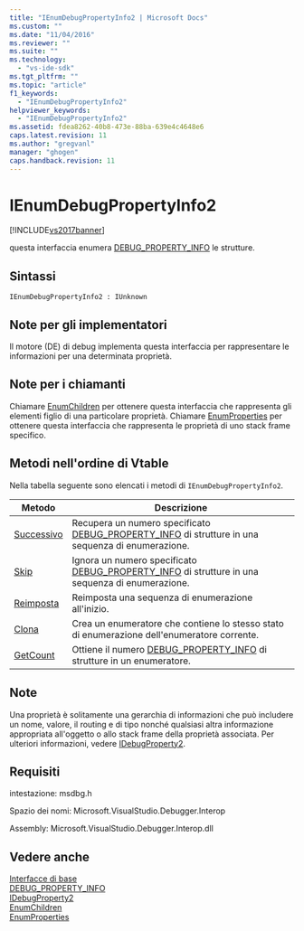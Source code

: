 ```yaml
---
title: "IEnumDebugPropertyInfo2 | Microsoft Docs"
ms.custom: ""
ms.date: "11/04/2016"
ms.reviewer: ""
ms.suite: ""
ms.technology: 
  - "vs-ide-sdk"
ms.tgt_pltfrm: ""
ms.topic: "article"
f1_keywords: 
  - "IEnumDebugPropertyInfo2"
helpviewer_keywords: 
  - "IEnumDebugPropertyInfo2"
ms.assetid: fdea8262-40b8-473e-88ba-639e4c4648e6
caps.latest.revision: 11
ms.author: "gregvanl"
manager: "ghogen"
caps.handback.revision: 11
---
```

# IEnumDebugPropertyInfo2
[!INCLUDE[vs2017banner](../../../code-quality/includes/vs2017banner.md)]

questa interfaccia enumera [DEBUG\_PROPERTY\_INFO](../../../extensibility/debugger/reference/debug-property-info.md) le strutture.  
  
## Sintassi  
  
```  
IEnumDebugPropertyInfo2 : IUnknown  
```  
  
## Note per gli implementatori  
 Il motore \(DE\) di debug implementa questa interfaccia per rappresentare le informazioni per una determinata proprietà.  
  
## Note per i chiamanti  
 Chiamare [EnumChildren](../../../extensibility/debugger/reference/idebugproperty2-enumchildren.md) per ottenere questa interfaccia che rappresenta gli elementi figlio di una particolare proprietà.  Chiamare [EnumProperties](../Topic/IDebugStackFrame2::EnumProperties.md) per ottenere questa interfaccia che rappresenta le proprietà di uno stack frame specifico.  
  
## Metodi nell'ordine di Vtable  
 Nella tabella seguente sono elencati i metodi di `IEnumDebugPropertyInfo2`.  
  
|Metodo|Descrizione|  
|------------|-----------------|  
|[Successivo](../../../extensibility/debugger/reference/ienumdebugpropertyinfo2-next.md)|Recupera un numero specificato [DEBUG\_PROPERTY\_INFO](../../../extensibility/debugger/reference/debug-property-info.md) di strutture in una sequenza di enumerazione.|  
|[Skip](../../../extensibility/debugger/reference/ienumdebugpropertyinfo2-skip.md)|Ignora un numero specificato [DEBUG\_PROPERTY\_INFO](../../../extensibility/debugger/reference/debug-property-info.md) di strutture in una sequenza di enumerazione.|  
|[Reimposta](../../../extensibility/debugger/reference/ienumdebugpropertyinfo2-reset.md)|Reimposta una sequenza di enumerazione all'inizio.|  
|[Clona](../../../extensibility/debugger/reference/ienumdebugpropertyinfo2-clone.md)|Crea un enumeratore che contiene lo stesso stato di enumerazione dell'enumeratore corrente.|  
|[GetCount](../Topic/IEnumDebugPropertyInfo2::GetCount.md)|Ottiene il numero [DEBUG\_PROPERTY\_INFO](../../../extensibility/debugger/reference/debug-property-info.md) di strutture in un enumeratore.|  
  
## Note  
 Una proprietà è solitamente una gerarchia di informazioni che può includere un nome, valore, il routing e di tipo nonché qualsiasi altra informazione appropriata all'oggetto o allo stack frame della proprietà associata.  Per ulteriori informazioni, vedere [IDebugProperty2](../../../extensibility/debugger/reference/idebugproperty2.md).  
  
## Requisiti  
 intestazione: msdbg.h  
  
 Spazio dei nomi: Microsoft.VisualStudio.Debugger.Interop  
  
 Assembly: Microsoft.VisualStudio.Debugger.Interop.dll  
  
## Vedere anche  
 [Interfacce di base](../../../extensibility/debugger/reference/core-interfaces.md)   
 [DEBUG\_PROPERTY\_INFO](../../../extensibility/debugger/reference/debug-property-info.md)   
 [IDebugProperty2](../../../extensibility/debugger/reference/idebugproperty2.md)   
 [EnumChildren](../../../extensibility/debugger/reference/idebugproperty2-enumchildren.md)   
 [EnumProperties](../Topic/IDebugStackFrame2::EnumProperties.md)